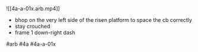 

![[4a-a-01x.arb.mp4]]

* bhop on the very left side of the risen platform to space the cb correctly
* stay crouched
* frame 1 down-right dash

#arb #4a #4a-a-01x

